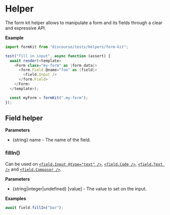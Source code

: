 # Helper

The form kit helper allows to manipulate a form and its fields through a clear and expressive API.

**Example**

```javascript
import formKit from "discourse/tests/helpers/form-kit";

test("fill in input", async function (assert) {
  await render(<template>
    <Form class="my-form" as |form data|>
      <form.Field @name="foo" as |field|>
        <field.Input />
      </form.Field>
    </Form>
  </template>);

  const myForm = formKit(".my-form");
});
```

## Field helper

**Parameters**

- {string} name - The name of the field.

### fillIn()

Can be used on [`<field.Input @type="text" />`](/docs/guides/frontend/form-kit/controls/input), [`<field.Code />`](/docs/guides/frontend/form-kit/controls/code), [`<field.Text />`](/docs/guides/frontend/form-kit/controls/text) and [`<field.Composer />`](/docs/guides/frontend/form-kit/controls/composer).

**Parameters**

- {string|integer|undefined} [value] - The value to set on the input.

**Examples**

```javascript
await field.fillIn("bar");
```
